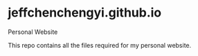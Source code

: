 # jeffchenchengyi.github.io
Personal Website

This repo contains all the files required for my personal website.
